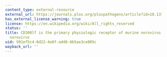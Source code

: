 ```yaml
---
content_type: external-resource
external_url: https://journals.plos.org/plospathogens/article?id=10.1371/journal.ppat.1008242
has_external_license_warning: true
license: https://en.wikipedia.org/wiki/All_rights_reserved
status: ''
title: CD300lf is the primary physiologic receptor of murine norovirus but not human
  norovirus
uid: 991ef5c4-0d22-4e8f-add0-6b5ae3ce005c
wayback_url: ''
---
```

